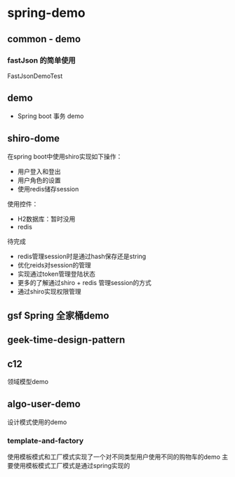 # spring-demo
## common - demo
### fastJson 的简单使用
FastJsonDemoTest
## demo
- Spring boot 事务 demo

## shiro-dome
在spring boot中使用shiro实现如下操作：
- 用户登入和登出
- 用户角色的设置
- 使用redis储存session

使用控件：
- H2数据库：暂时没用
- redis

待完成
- redis管理session时是通过hash保存还是string
- 优化reids对session的管理
- 实现通过token管理登陆状态
- 更多的了解通过shiro + redis 管理session的方式
- 通过shiro实现权限管理

## gsf Spring 全家桶demo

## geek-time-design-pattern
## c12
领域模型demo

## algo-user-demo
设计模式使用的demo
### template-and-factory
使用模板模式和工厂模式实现了一个对不同类型用户使用不同的购物车的demo
主要使用模板模式工厂模式是通过spring实现的